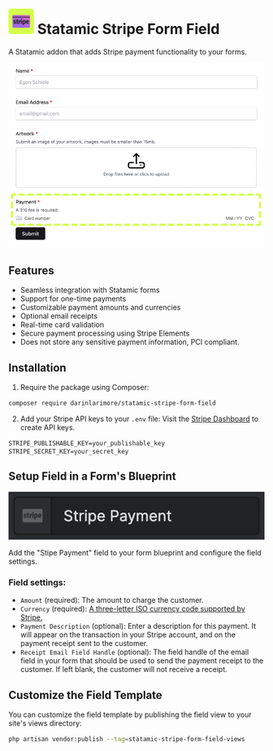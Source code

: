 # <img src="readmeAssets/icon.svg" height="50" width="50"> Statamic Stripe Form Field

A Statamic addon that adds Stripe payment functionality to your forms.

![Front End Example](/readmeAssets/frontendExample.png)

## Features
- Seamless integration with Statamic forms
- Support for one-time payments
- Customizable payment amounts and currencies
- Optional email receipts
- Real-time card validation
- Secure payment processing using Stripe Elements
- Does not store any sensitive payment information, PCI compliant.

## Installation

1. Require the package using Composer:
```bash
composer require darinlarimore/statamic-stripe-form-field
```

2. Add your Stripe API keys to your `.env` file:
Visit the [Stripe Dashboard](https://dashboard.stripe.com/apikeys) to create API keys.
```
STRIPE_PUBLISHABLE_KEY=your_publishable_key
STRIPE_SECRET_KEY=your_secret_key
```

## Setup Field in a Form's Blueprint
![Stripe Payment](/readmeAssets/fieldType.png)

Add the "Stipe Payment" field to your form blueprint and configure the field settings.

### Field settings:
- `Amount` (required): The amount to charge the customer.
- `Currency` (required): [A three-letter ISO currency code supported by Stripe.](https://docs.stripe.com/currencies#presentment-currencies)
- `Payment Description` (optional): Enter a description for this payment. It will appear on the transaction in your Stripe account, and on the payment receipt sent to the customer.
- `Receipt Email Field Handle` (optional): The field handle of the email field in your form that should be used to send the payment receipt to the customer. If left blank, the customer will not receive a receipt.

## Customize the Field Template
You can customize the field template by publishing the field view to your site's views directory:
```bash
php artisan vendor:publish --tag=statamic-stripe-form-field-views
```

